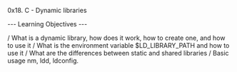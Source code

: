0x18. C - Dynamic libraries

--- Learning Objectives ---


/ What is a dynamic library, how does it work, how to create one, and how to use it
/ What is the environment variable $LD_LIBRARY_PATH and how to use it
/ What are the differences between static and shared libraries
/ Basic usage nm, ldd, ldconfig.
